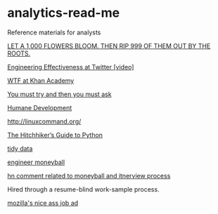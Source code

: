 # analytics-read-me
Reference materials for analysts


[LET A 1,000 FLOWERS BLOOM. THEN RIP 999 OF THEM OUT BY THE ROOTS.](http://www.gigamonkeys.com/flowers/)

[Engineering Effectiveness at Twitter [video]](https://www.youtube.com/watch?v=8IyXcLFO9ns&feature=youtu.be)

[WTF at Khan Academy](https://medium.com/@mroth/wtf-just-happened-at-khan-academy-a840612930b#.lluagk8rt)

[You must try and then you must ask](https://blogs.akamai.com/2013/10/you-must-try-and-then-you-must-ask.html)

[Humane Development](https://ernie.io/2014/12/17/humane-development/)

http://linuxcommand.org/

[The Hitchhiker’s Guide to Python](http://docs.python-guide.org/en/latest/)

[tidy data](https://www.jstatsoft.org/article/view/v059i10)

[engineer moneyball](http://danluu.com/programmer-moneyball/)

[hn comment related to moneyball and itnerview process](https://news.ycombinator.com/item?id=7260087)

Hired through a resume-blind work-sample process.

[mozilla's nice ass job ad](https://medium.com/come-in-we-re-hiring/mozilla-s-nearly-flawless-job-ad-and-why-5b11b3e0489#.o1msxs1t8)